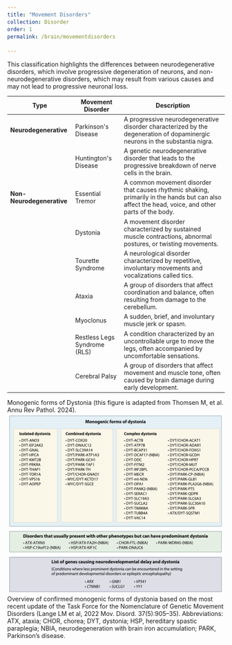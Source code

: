```yaml
---
title: "Movement Disorders"
collection: Disorder
order: 1
permalink: /brain/movementdisorders  

---
```


This classification highlights the differences between neurodegenerative disorders, which involve progressive degeneration of neurons, and non-neurodegenerative disorders, which may result from various causes and may not lead to progressive neuronal loss.

| **Type**                       | **Movement Disorder**           | **Description**                                                                      |
|--------------------------------|---------------------------------|--------------------------------------------------------------------------------------|
| **Neurodegenerative**          | Parkinson's Disease             | A progressive neurodegenerative disorder characterized by the degeneration of dopaminergic neurons in the substantia nigra. |
|                                | Huntington's Disease            | A genetic neurodegenerative disorder that leads to the progressive breakdown of nerve cells in the brain.                    |
| **Non-Neurodegenerative**      | Essential Tremor                | A common movement disorder that causes rhythmic shaking, primarily in the hands but can also affect the head, voice, and other parts of the body. |
|                                | Dystonia                        | A movement disorder characterized by sustained muscle contractions, abnormal postures, or twisting movements.                  |
|                                | Tourette Syndrome               | A neurological disorder characterized by repetitive, involuntary movements and vocalizations called tics.                     |
|                                | Ataxia                         | A group of disorders that affect coordination and balance, often resulting from damage to the cerebellum.                     |
|                                | Myoclonus                      | A sudden, brief, and involuntary muscle jerk or spasm.                              |
|                                | Restless Legs Syndrome (RLS)    | A condition characterized by an uncontrollable urge to move the legs, often accompanied by uncomfortable sensations.          |
|                                | Cerebral Palsy                 | A group of disorders that affect movement and muscle tone, often caused by brain damage during early development.             |

Monogenic forms of Dystonia (this figure is adapted from Thomsen M, et al. Annu Rev Pathol. 2024).    
![](/images/Dystinia-monogenic.png)
Overview of confirmed monogenic forms of dystonia based on the most recent update of the Task Force for the Nomenclature of Genetic Movement Disorders (Lange LM et al, 2022 Mov. Disord. 37(5):905–35). Abbreviations: ATX, ataxia; CHOR, chorea; DYT, dystonia; HSP, hereditary spastic paraplegia; NBIA, neurodegeneration with brain iron accumulation; PARK, Parkinson’s disease.
